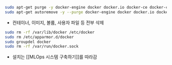 ```sh
sudo apt-get purge -y docker-engine docker docker.io docker-ce docker-ce-cli 
sudo apt-get autoremove -y --purge docker-engine docker docker.io docker-ce
```

- 컨테이너, 이미지, 볼륨, 사용자 파일 등 전부 삭제
```sh
sudo rm -rf /var/lib/docker /etc/docker 
sudo rm /etc/apparmor.d/docker 
sudo groupdel docker 
sudo rm -rf /var/run/docker.sock
```

- 설치는 [[MLOps 시스템 구축하기]]를 따라감
